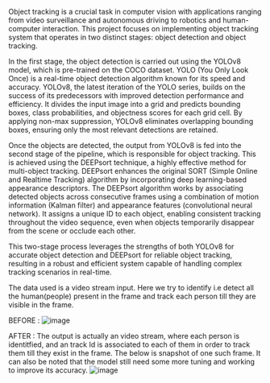 Object tracking is a crucial task in computer vision with applications ranging from video surveillance and autonomous driving to robotics and human-computer interaction. This project focuses on implementing object tracking system that operates in two distinct stages: object detection and object tracking. 

In the first stage, the object detection is carried out using the YOLOv8 model, which is pre-trained on the COCO dataset. YOLO (You Only Look Once) is a real-time object detection algorithm known for its speed and accuracy. YOLOv8, the latest iteration of the YOLO series, builds on the success of its predecessors with improved detection performance and efficiency. It divides the input image into a grid and predicts bounding boxes, class probabilities, and objectness scores for each grid cell. By applying non-max suppression, YOLOv8 eliminates overlapping bounding boxes, ensuring only the most relevant detections are retained.

Once the objects are detected, the output from YOLOv8 is fed into the second stage of the pipeline, which is responsible for object tracking. This is achieved using the DEEPsort technique, a highly effective method for multi-object tracking. DEEPsort enhances the original SORT (Simple Online and Realtime Tracking) algorithm by incorporating deep learning-based appearance descriptors. The DEEPsort algorithm works by associating detected objects across consecutive frames using a combination of motion information (Kalman filter) and appearance features (convolutional neural network). It assigns a unique ID to each object, enabling consistent tracking throughout the video sequence, even when objects temporarily disappear from the scene or occlude each other.

This two-stage process leverages the strengths of both YOLOv8 for accurate object detection and DEEPsort for reliable object tracking, resulting in a robust and efficient system capable of handling complex tracking scenarios in real-time.

The data used is a video stream input. Here we try to identify i.e detect all the human(people) present in the frame and track each person till they are visible in the frame.

BEFORE :
![image](https://github.com/user-attachments/assets/85422a0e-e58d-4739-8879-f3d43f6f00aa)


AFTER : The output is actually an video stream, where each person is identitfied, and an track Id is associated to each of them in order to track them till they exist in the frame. The below is snapshot of one such frame. It can also be noted that the model still need some more tuning and working to improve its accuracy.
![image](https://github.com/user-attachments/assets/363883f1-08f3-40a3-b59e-46d8e3bcca7e)


